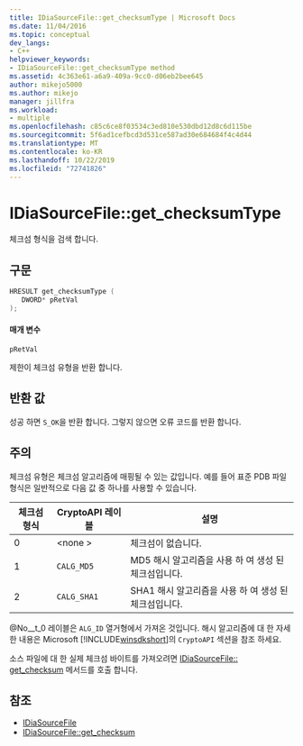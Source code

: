 ```yaml
---
title: IDiaSourceFile::get_checksumType | Microsoft Docs
ms.date: 11/04/2016
ms.topic: conceptual
dev_langs:
- C++
helpviewer_keywords:
- IDiaSourceFile::get_checksumType method
ms.assetid: 4c363e61-a6a9-409a-9cc0-d06eb2bee645
author: mikejo5000
ms.author: mikejo
manager: jillfra
ms.workload:
- multiple
ms.openlocfilehash: c85c6ce8f03534c3ed810e530dbd12d8c6d115be
ms.sourcegitcommit: 5f6ad1cefbcd3d531ce587ad30e684684f4c4d44
ms.translationtype: MT
ms.contentlocale: ko-KR
ms.lasthandoff: 10/22/2019
ms.locfileid: "72741826"
---
```

# <a name="idiasourcefileget_checksumtype"></a>IDiaSourceFile::get_checksumType
체크섬 형식을 검색 합니다.

## <a name="syntax"></a>구문

```C++
HRESULT get_checksumType ( 
   DWORD* pRetVal
);
```

#### <a name="parameters"></a>매개 변수
 `pRetVal`

제한이 체크섬 유형을 반환 합니다.

## <a name="return-value"></a>반환 값
 성공 하면 `S_OK`을 반환 합니다. 그렇지 않으면 오류 코드를 반환 합니다.

## <a name="remarks"></a>주의
 체크섬 유형은 체크섬 알고리즘에 매핑될 수 있는 값입니다. 예를 들어 표준 PDB 파일 형식은 일반적으로 다음 값 중 하나를 사용할 수 있습니다.

|체크섬 형식|CryptoAPI 레이블|설명|
|-------------------|---------------------|-----------------|
|0|\<none >|체크섬이 없습니다.|
|1|`CALG_MD5`|MD5 해시 알고리즘을 사용 하 여 생성 된 체크섬입니다.|
|2|`CALG_SHA1`|SHA1 해시 알고리즘을 사용 하 여 생성 된 체크섬입니다.|

 @No__t_0 레이블은 `ALG_ID` 열거형에서 가져온 것입니다. 해시 알고리즘에 대 한 자세한 내용은 Microsoft [!INCLUDE[winsdkshort](../../debugger/debug-interface-access/includes/winsdkshort_md.md)]의 `CryptoAPI` 섹션을 참조 하세요.

 소스 파일에 대 한 실제 체크섬 바이트를 가져오려면 [IDiaSourceFile:: get_checksum](../../debugger/debug-interface-access/idiasourcefile-get-checksum.md) 메서드를 호출 합니다.

## <a name="see-also"></a>참조
- [IDiaSourceFile](../../debugger/debug-interface-access/idiasourcefile.md)
- [IDiaSourceFile::get_checksum](../../debugger/debug-interface-access/idiasourcefile-get-checksum.md)
